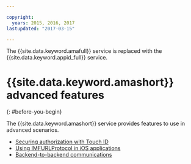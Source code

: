 ```yaml
---

copyright:
  years: 2015, 2016, 2017
lastupdated: "2017-03-15"

---
```


The {{site.data.keyword.amafull}} service is replaced with the {{site.data.keyword.appid_full}} service.

# {{site.data.keyword.amashort}} advanced features
{: #before-you-begin}

The {{site.data.keyword.amashort}} service provides features to use in advanced scenarios.
* [Securing authorization with Touch ID](advanced-topics-touchid.html)
* [Using IMFURLProtocol in iOS applications](advanced-topics-IMFURLProtocol.html)
* [Backend-to-backend communications](advanced-topics-oauthsdk.html)
